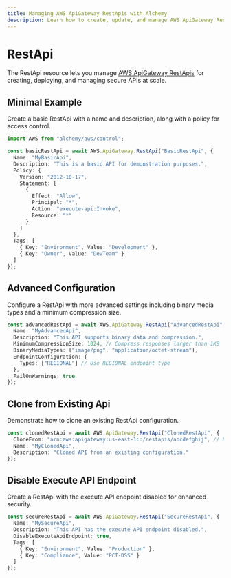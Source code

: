 ```yaml
---
title: Managing AWS ApiGateway RestApis with Alchemy
description: Learn how to create, update, and manage AWS ApiGateway RestApis using Alchemy Cloud Control.
---
```


# RestApi

The RestApi resource lets you manage [AWS ApiGateway RestApis](https://docs.aws.amazon.com/apigateway/latest/userguide/) for creating, deploying, and managing secure APIs at scale.

## Minimal Example

Create a basic RestApi with a name and description, along with a policy for access control.

```ts
import AWS from "alchemy/aws/control";

const basicRestApi = await AWS.ApiGateway.RestApi("BasicRestApi", {
  Name: "MyBasicApi",
  Description: "This is a basic API for demonstration purposes.",
  Policy: {
    Version: "2012-10-17",
    Statement: [
      {
        Effect: "Allow",
        Principal: "*",
        Action: "execute-api:Invoke",
        Resource: "*"
      }
    ]
  },
  Tags: [
    { Key: "Environment", Value: "Development" },
    { Key: "Owner", Value: "DevTeam" }
  ]
});
```

## Advanced Configuration

Configure a RestApi with more advanced settings including binary media types and a minimum compression size.

```ts
const advancedRestApi = await AWS.ApiGateway.RestApi("AdvancedRestApi", {
  Name: "MyAdvancedApi",
  Description: "This API supports binary data and compression.",
  MinimumCompressionSize: 1024, // Compress responses larger than 1KB
  BinaryMediaTypes: ["image/png", "application/octet-stream"],
  EndpointConfiguration: {
    Types: ["REGIONAL"] // Use REGIONAL endpoint type
  },
  FailOnWarnings: true
});
```

## Clone from Existing Api

Demonstrate how to clone an existing RestApi configuration.

```ts
const clonedRestApi = await AWS.ApiGateway.RestApi("ClonedRestApi", {
  CloneFrom: "arn:aws:apigateway:us-east-1::/restapis/abcdefghij", // Replace with existing API ARN
  Name: "MyClonedApi",
  Description: "Cloned API from an existing configuration."
});
```

## Disable Execute API Endpoint

Create a RestApi with the execute API endpoint disabled for enhanced security.

```ts
const secureRestApi = await AWS.ApiGateway.RestApi("SecureRestApi", {
  Name: "MySecureApi",
  Description: "This API has the execute API endpoint disabled.",
  DisableExecuteApiEndpoint: true,
  Tags: [
    { Key: "Environment", Value: "Production" },
    { Key: "Compliance", Value: "PCI-DSS" }
  ]
});
```